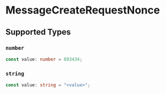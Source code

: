 # MessageCreateRequestNonce


## Supported Types

### `number`

```typescript
const value: number = 893434;
```

### `string`

```typescript
const value: string = "<value>";
```

